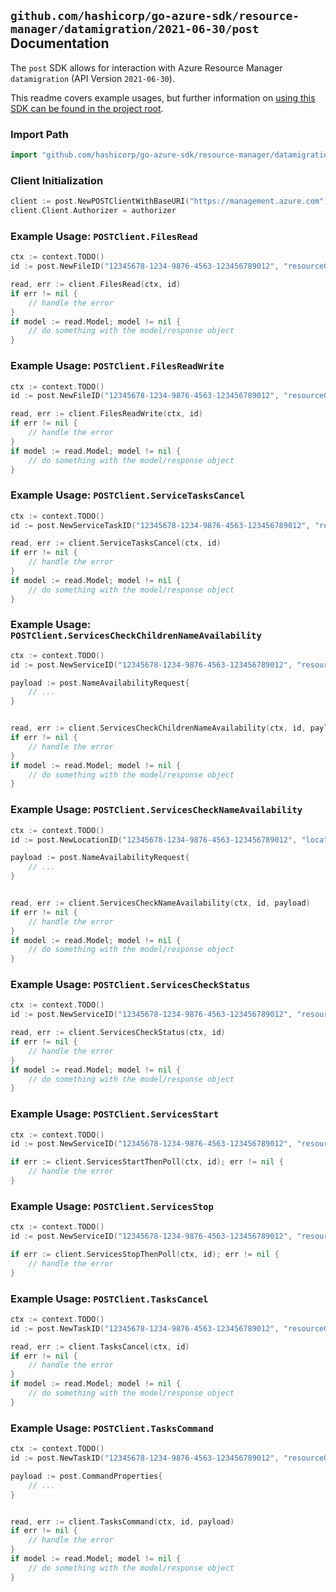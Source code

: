 
## `github.com/hashicorp/go-azure-sdk/resource-manager/datamigration/2021-06-30/post` Documentation

The `post` SDK allows for interaction with Azure Resource Manager `datamigration` (API Version `2021-06-30`).

This readme covers example usages, but further information on [using this SDK can be found in the project root](https://github.com/hashicorp/go-azure-sdk/tree/main/docs).

### Import Path

```go
import "github.com/hashicorp/go-azure-sdk/resource-manager/datamigration/2021-06-30/post"
```


### Client Initialization

```go
client := post.NewPOSTClientWithBaseURI("https://management.azure.com")
client.Client.Authorizer = authorizer
```


### Example Usage: `POSTClient.FilesRead`

```go
ctx := context.TODO()
id := post.NewFileID("12345678-1234-9876-4563-123456789012", "resourceGroupValue", "serviceValue", "projectValue", "fileValue")

read, err := client.FilesRead(ctx, id)
if err != nil {
	// handle the error
}
if model := read.Model; model != nil {
	// do something with the model/response object
}
```


### Example Usage: `POSTClient.FilesReadWrite`

```go
ctx := context.TODO()
id := post.NewFileID("12345678-1234-9876-4563-123456789012", "resourceGroupValue", "serviceValue", "projectValue", "fileValue")

read, err := client.FilesReadWrite(ctx, id)
if err != nil {
	// handle the error
}
if model := read.Model; model != nil {
	// do something with the model/response object
}
```


### Example Usage: `POSTClient.ServiceTasksCancel`

```go
ctx := context.TODO()
id := post.NewServiceTaskID("12345678-1234-9876-4563-123456789012", "resourceGroupValue", "serviceValue", "serviceTaskValue")

read, err := client.ServiceTasksCancel(ctx, id)
if err != nil {
	// handle the error
}
if model := read.Model; model != nil {
	// do something with the model/response object
}
```


### Example Usage: `POSTClient.ServicesCheckChildrenNameAvailability`

```go
ctx := context.TODO()
id := post.NewServiceID("12345678-1234-9876-4563-123456789012", "resourceGroupValue", "serviceValue")

payload := post.NameAvailabilityRequest{
	// ...
}


read, err := client.ServicesCheckChildrenNameAvailability(ctx, id, payload)
if err != nil {
	// handle the error
}
if model := read.Model; model != nil {
	// do something with the model/response object
}
```


### Example Usage: `POSTClient.ServicesCheckNameAvailability`

```go
ctx := context.TODO()
id := post.NewLocationID("12345678-1234-9876-4563-123456789012", "locationValue")

payload := post.NameAvailabilityRequest{
	// ...
}


read, err := client.ServicesCheckNameAvailability(ctx, id, payload)
if err != nil {
	// handle the error
}
if model := read.Model; model != nil {
	// do something with the model/response object
}
```


### Example Usage: `POSTClient.ServicesCheckStatus`

```go
ctx := context.TODO()
id := post.NewServiceID("12345678-1234-9876-4563-123456789012", "resourceGroupValue", "serviceValue")

read, err := client.ServicesCheckStatus(ctx, id)
if err != nil {
	// handle the error
}
if model := read.Model; model != nil {
	// do something with the model/response object
}
```


### Example Usage: `POSTClient.ServicesStart`

```go
ctx := context.TODO()
id := post.NewServiceID("12345678-1234-9876-4563-123456789012", "resourceGroupValue", "serviceValue")

if err := client.ServicesStartThenPoll(ctx, id); err != nil {
	// handle the error
}
```


### Example Usage: `POSTClient.ServicesStop`

```go
ctx := context.TODO()
id := post.NewServiceID("12345678-1234-9876-4563-123456789012", "resourceGroupValue", "serviceValue")

if err := client.ServicesStopThenPoll(ctx, id); err != nil {
	// handle the error
}
```


### Example Usage: `POSTClient.TasksCancel`

```go
ctx := context.TODO()
id := post.NewTaskID("12345678-1234-9876-4563-123456789012", "resourceGroupValue", "serviceValue", "projectValue", "taskValue")

read, err := client.TasksCancel(ctx, id)
if err != nil {
	// handle the error
}
if model := read.Model; model != nil {
	// do something with the model/response object
}
```


### Example Usage: `POSTClient.TasksCommand`

```go
ctx := context.TODO()
id := post.NewTaskID("12345678-1234-9876-4563-123456789012", "resourceGroupValue", "serviceValue", "projectValue", "taskValue")

payload := post.CommandProperties{
	// ...
}


read, err := client.TasksCommand(ctx, id, payload)
if err != nil {
	// handle the error
}
if model := read.Model; model != nil {
	// do something with the model/response object
}
```
